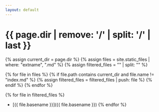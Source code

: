 ```yaml
---
layout: default
---
```


# {{ page.dir | remove: '/' | split: '/' | last }}

{% assign current_dir = page.dir %}
{% assign files = site.static_files | where: "extname", ".md" %}
{% assign filtered_files = "" | split: "" %}

{% for file in files %}
  {% if file.path contains current_dir and file.name != "index.md" %}
    {% assign filtered_files = filtered_files | push: file %}
  {% endif %}
{% endfor %}

{% for file in filtered_files %}
- [{{ file.basename }}]({{ file.basename }})
{% endfor %}
